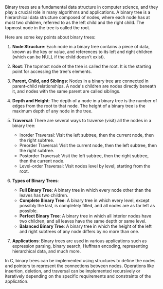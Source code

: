Binary trees are a fundamental data structure in computer science, and they play a crucial role in many algorithms and applications. A binary tree is a hierarchical data structure composed of nodes, where each node has at most two children, referred to as the left child and the right child. The topmost node in the tree is called the root.

Here are some key points about binary trees:

1. **Node Structure**: Each node in a binary tree contains a piece of data, known as the key or value, and references to its left and right children (which can be NULL if the child doesn't exist).

2. **Root**: The topmost node of the tree is called the root. It is the starting point for accessing the tree's elements.

3. **Parent, Child, and Siblings**: Nodes in a binary tree are connected in parent-child relationships. A node's children are nodes directly beneath it, and nodes with the same parent are called siblings.

4. **Depth and Height**: The depth of a node in a binary tree is the number of edges from the root to that node. The height of a binary tree is the maximum depth of any node in the tree.

5. **Traversal**: There are several ways to traverse (visit) all the nodes in a binary tree:
   - Inorder Traversal: Visit the left subtree, then the current node, then the right subtree.
   - Preorder Traversal: Visit the current node, then the left subtree, then the right subtree.
   - Postorder Traversal: Visit the left subtree, then the right subtree, then the current node.
   - Level-order Traversal: Visit nodes level by level, starting from the root.

6. **Types of Binary Trees**:
   - **Full Binary Tree**: A binary tree in which every node other than the leaves has two children.
   - **Complete Binary Tree**: A binary tree in which every level, except possibly the last, is completely filled, and all nodes are as far left as possible.
   - **Perfect Binary Tree**: A binary tree in which all interior nodes have two children, and all leaves have the same depth or same level.
   - **Balanced Binary Tree**: A binary tree in which the height of the left and right subtrees of any node differs by no more than one.

7. **Applications**: Binary trees are used in various applications such as expression parsing, binary search, Huffman encoding, representing hierarchical data, and much more.

In C, binary trees can be implemented using structures to define the nodes and pointers to represent the connections between nodes. Operations like insertion, deletion, and traversal can be implemented recursively or iteratively depending on the specific requirements and constraints of the application.
